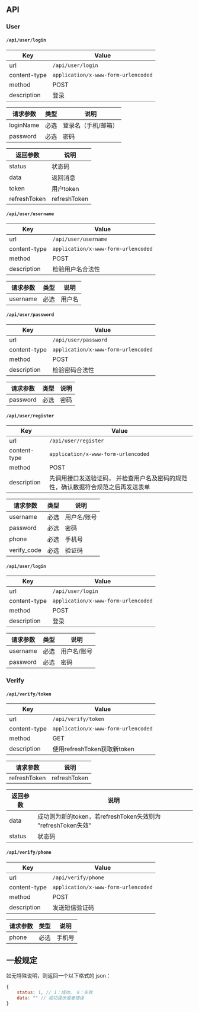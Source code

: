## API

### User

#### `/api/user/login`
| Key          | Value                               |
| ------------ | ----------------------------------- |
| url          | `/api/user/login`                   |
| content-type | `application/x-www-form-urlencoded` |
| method       | POST                                |
| description  | 登录                                |

| 请求参数  | 类型 | 说明                |
| --------- | ---- | ------------------- |
| loginName | 必选 | 登录名（手机/邮箱） |
| password  | 必选 | 密码                |

| 返回参数     | 说明         |
| ------------ | ------------ |
| status       | 状态码       |
| data         | 返回消息     |
| token        | 用户token    |
| refreshToken | refreshToken |



#### `/api/user/username`

| Key          | Value                               |
| ------------ | ----------------------------------- |
| url          | `/api/user/username`                |
| content-type | `application/x-www-form-urlencoded` |
| method       | POST                                |
| description  | 检验用户名合法性                    |

| 请求参数 | 类型 | 说明   |
| -------- | ---- | ------ |
| username | 必选 | 用户名 |

#### `/api/user/password`

| Key          | Value                               |
| ------------ | ----------------------------------- |
| url          | `/api/user/password`                |
| content-type | `application/x-www-form-urlencoded` |
| method       | POST                                |
| description  | 检验密码合法性                      |

| 请求参数 | 类型 | 说明 |
| -------- | ---- | ---- |
| password | 必选 | 密码 |

#### `/api/user/register`

| Key          | Value                                                        |
| ------------ | ------------------------------------------------------------ |
| url          | `/api/user/register`                                         |
| content-type | `application/x-www-form-urlencoded`                          |
| method       | POST                                                         |
| description  | 先调用接口发送验证码， 并检查用户名及密码的规范性，确认数据符合规范之后再发送表单 |

| 请求参数    | 类型 | 说明        |
| ----------- | ---- | ----------- |
| username    | 必选 | 用户名/账号 |
| password    | 必选 | 密码        |
| phone       | 必选 | 手机号      |
| verify_code | 必选 | 验证码      |

#### `/api/user/login`

| Key          | Value                               |
| ------------ | ----------------------------------- |
| url          | `/api/user/login`                   |
| content-type | `application/x-www-form-urlencoded` |
| method       | POST                                |
| description  | 登录                                |

| 请求参数 | 类型 | 说明        |
| -------- | ---- | ----------- |
| username | 必选 | 用户名/账号 |
| password | 必选 | 密码        |

### Verify

####  `/api/verify/token`

| Key          | Value                       |
| ------------ | --------------------------- |
| url          | `/api/verify/token`         |
| content-type | `application/x-www-form-urlencoded`  |
| method       | GET                         |
| description  | 使用refreshToken获取新token |

| 请求参数     | 说明         |
| ------------ | ------------ |
| refreshToken | refreshToken |

| 返回参数 | 说明                                                         |
| -------- | ------------------------------------------------------------ |
| data     | 成功则为新的token，若refreshToken失效则为 "refreshToken失效" |
| status   | 状态码                                                       |



#### `/api/verify/phone`

| Key          | Value                               |
| ------------ | ----------------------------------- |
| url          | `/api/verify/phone`                 |
| content-type | `application/x-www-form-urlencoded` |
| method       | POST                                |
| description  | 发送短信验证码                      |

| 请求参数 | 类型 | 说明   |
| -------- | ---- | ------ |
| phone    | 必选 | 手机号 |

## 一般规定

如无特殊说明，则返回一个以下格式的 json：

```javascript
{
    status: 1, // 1：成功， 0：失败
    data: "" // 成功提示或者错误
}
```




